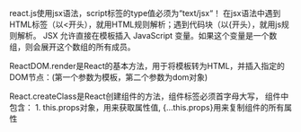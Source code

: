 react.js使用jsx语法，script标签的type值必须为“text/jsx“！ 在jsx语法中遇到HTML标签（以<开头），就用HTML规则解析；遇到代码块（以{开头），就用js规则解析。 JSX 允许直接在模板插入 JavaScript 变量。如果这个变量是一个数组，则会展开这个数组的所有成员。

  ReactDOM.render是React的基本方法，用于将模板转为HTML，并插入指定的DOM节点：(第一个参数为模板，第二个参数为dom对象)

   React.createClass是React创建组件的方法，组件标签必须首字母大写， 组件中包含：     1. this.props对象，用来获取属性值, {…this.props}用来复制组件的所有属性

   